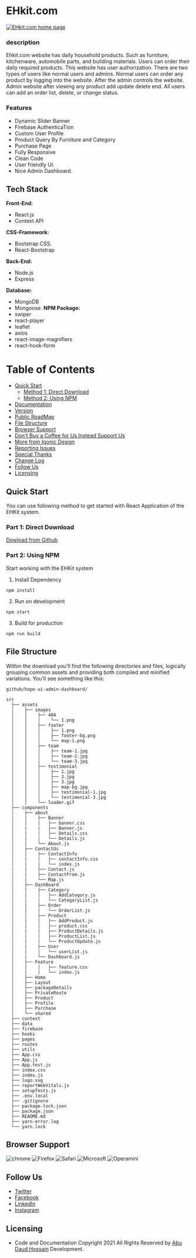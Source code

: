 # EHkit.com
<a href="https://ehkit.netlify.app/" target="__blank" title="EHKit.com">
  <img src="https://i.ibb.co/2F9fVHJ/EHkit.png" alt="EHkit.com home page" />
</a>


### description
Ehkit.com website has daily household products. Such as furniture, kitchenware, automobile parts, and building materials. Users can order their daily required products. This website has user authorization. There are two types of users like normal users and admins. Normal users can order any product by logging into the website. After the admin controls the website. Admin website after viewing any product add update delete end. All users can add an order list, delete, or change status.

### Features

- Dynamic Slider Banner
- Firebase AuthenticaTion
- Custom User Profile
- Product Query By Furniture and Category
- Purchase Page
- Fully Responsive
- Clean Code
- User friendly UI.
- Nice Admin Dashboard.

<!-- 
<a href="https://www.youtube.com/watch?v=3OMj6nqDuAA" title="Hope UI" target="__blank">
  <img src="https://assets.iqonic.design/hope-ui/github/hope-ui-youtube.png" alt="Hope UI Video" />
</a> -->
## Tech Stack

**Front-End:** 
- React.js
- Context API

**CSS-Framework:** 
- Bootstrap CSS.
- React-Bootstrap

**Back-End:** 
- Node.js
- Express

**Database:** 
- MongoDB
- Mongoose.
**NPM Package:**
- swiper
- react-player
- leaflet
- axios
- react-image-magnifiers
- react-hook-form

# Table of Contents

  - [Quick Start](#quick-start)
    - [Method 1: Direct Download](#method-1-direct-download)
    - [Method 2: Using NPM](#method-2-using-npm)
  - [Documentation](#documentation)
  - [Version](#version)
  - [Public RoadMap](#public-roadmap)
  - [File Structure](#file-structure)
  - [Browser Support](#browser-support)
  - [Don't Buy a Coffee for Us Instead Support Us](#dont-buy-a-coffee-for-us-instead-support-us)
  - [More from Iqonic Design](#more-from-iqonic-design)
  - [Reporting Issues](#reporting-issues)
  - [Special Thanks](#special-thanks)
  - [Change Log](#change-log)
  - [Follow Us](#follow-us)
  - [Licensing](#licensing)

## Quick Start

You can use following method to get started with React Application of the EHKit system.

### Part 1: Direct Download
[Dowload from Github](https://github.com/abudaudhossain/EHkit.com/archive/refs/heads/main.zip)

### Part 2: Using NPM
Start working with the EHKit system
1. Install Dependency
```
npm install
```

2. Run on development 
```
npm start
```
3. Build for production
```
npm run build
```

## File Structure
Within the download you'll find the following directories and files, logically grouping common assets and providing both compiled and minified variations. You'll see something like this:
```
github/hope-ui-admin-dashboard/

src
  ├── assets
  │    ├── images
  │    │    ├── 404
  │    │    │    └── 1.png
  │    │    ├── footer
  │    │    │    ├── 1.png
  │    │    │    ├── footer-bg.png
  │    │    │    └── map-1.png
  │    │    ├── team
  │    │    │    ├── team-1.jpg
  │    │    │    ├── team-2.jpg
  │    │    │    └── team-3.jpg
  │    │    ├── testimonial
  │    │    │    ├── 1.jpg
  │    │    │    ├── 2.jpg
  │    │    │    ├── 3.jpg
  │    │    │    ├── map-bg.jpg
  │    │    │    ├── testimonial-1.jpg
  │    │    │    └── testimonial-3.jpg
  │    │    └── loader.gif
  ├── components
  |    ├── about
  |    |    ├── Banner
  │    |    |   ├── banner.css
  │    |    |   ├── Banner.js
  │    |    |   ├── Details.css
  │    |    |   └── Details.js
  │    |    └── About.js
  │    ├── ContactUs
  |    |    ├── ContactInfo
  │    |    |   ├── contactInfo.css
  │    |    |   └── index.js
  |    |    ├── Contact.js
  |    |    ├── ContactFrom.js
  │    |    └── Map.js
  │    ├── DashBoard
  |    |    ├── Category
  │    |    |   ├── AddCategory.js
  │    |    |   └── CategoryList.js
  |    |    ├── Order
  │    |    |   └── OrderList.js
  |    |    ├── Product
  │    |    |   ├── AddProduct.js
  │    |    |   ├── product.css
  │    |    |   ├── ProductDetails.js
  │    |    |   ├── ProductList.js
  │    |    |   └── ProductUpdate.js
  |    |    ├── User
  │    |    |   └── userList.js
  │    |    └── Dashboard.js
  │    ├── Feature
  │    |    |   ├── feature.css
  │    |    |   └── index.js
  │    ├── Home 
  │    ├── Layout
  │    ├── packageDetails
  │    ├── PrivateRoute
  │    ├── Product
  │    ├── Profile
  │    ├── Purchase
  │    └── shared
  ├── context
  ├── data
  ├── firebase
  ├── hooks
  ├── pages
  ├── routes
  ├── utils
  ├── App.css
  ├── App.js
  ├── App.test.js
  ├── index.css
  ├── index.js
  ├── logo.svg
  ├── reportWebVitals.js
  ├── setupTests.js
  ├── .env.local
  ├── .gitignore
  ├── package-lock.json
  ├── package.json
  ├── README.md
  ├── yarn-error.log
  └── yarn.lock
```
## Browser Support
![chrome](https://assets.iqonic.design/hope-ui/github/chrome.png)
![Firefox](https://assets.iqonic.design/hope-ui/github/Firefox.png)
![Safari](https://assets.iqonic.design/hope-ui/github/Safari.png)
![Microsoft](https://assets.iqonic.design/hope-ui/github/Microsoft%20edge.png)
![Operamini](https://assets.iqonic.design/hope-ui/github/Operamini.png)

## Follow Us
- [Twitter](https://twitter.com/webexpert24abu)
- [Facebook](https://www.facebook.com/abudaud.dev/)
- [LinkedIn](https://www.linkedin.com/in/abudauddev/)
- [Instagram](https://www.instagram.com/abudauddev/)

## Licensing
- Code and Documentation Copyright 2021 All Rights Reserved by [Abu Daud Hossain](https://github.com/abudaudhossain) Development.